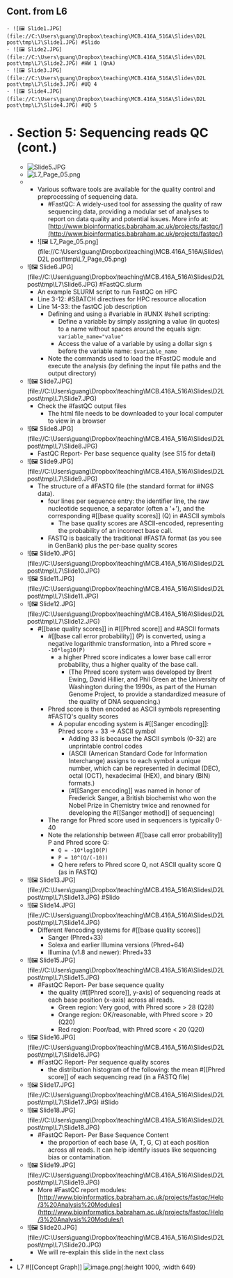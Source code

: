 ## Cont. from L6
	- ![🖼 Slide1.JPG](file://C:\Users\guang\Dropbox\teaching\MCB.416A_516A\Slides\D2L post\tmp\L7\Slide1.JPG) #Slido
	- ![🖼 Slide2.JPG](file://C:\Users\guang\Dropbox\teaching\MCB.416A_516A\Slides\D2L post\tmp\L7\Slide2.JPG) #HW 1 (QnA)
	- ![🖼 Slide3.JPG](file://C:\Users\guang\Dropbox\teaching\MCB.416A_516A\Slides\D2L post\tmp\L7\Slide3.JPG) #UQ 4
	- ![🖼 Slide4.JPG](file://C:\Users\guang\Dropbox\teaching\MCB.416A_516A\Slides\D2L post\tmp\L7\Slide4.JPG) #UQ 5
- # Section 5: Sequencing reads QC (cont.)
	- ![Slide5.JPG](../assets/Slide5_1706977518743_0.JPG)
	- ![L7_Page_05.png](../assets/L7_Page_05_1706977102893_0.png)
	-
		- Various software tools are available for the quality control and preprocessing of sequencing data.
			- #FastQC: A widely-used tool for assessing the quality of raw sequencing data, providing a modular set of analyses to report on data quality and potential issues. More info at: [http://www.bioinformatics.babraham.ac.uk/projects/fastqc/](http://www.bioinformatics.babraham.ac.uk/projects/fastqc/)
		- ![🖼 L7_Page_05.png](file://C:\Users\guang\Dropbox\teaching\MCB.416A_516A\Slides\D2L post\tmp\L7_Page_05.png)
	- ![🖼 Slide6.JPG](file://C:\Users\guang\Dropbox\teaching\MCB.416A_516A\Slides\D2L post\tmp\L7\Slide6.JPG) #FastQC.slurm
		- An example SLURM script to run FastQC on HPC
		- Line 3-12: #SBATCH directives for HPC resource allocation
		- Line 14-33: the fastQC job description
			- Defining and using a #variable in #UNIX #shell scripting:
				- Define a variable by simply assigning a value (in quotes) to a name without spaces around the equals sign: `variable_name="value"`
				- Access the value of a variable by using a dollar sign `$` before the variable name: `$variable_name`
			- Note the commands used to load the #FastQC module and execute the analysis (by defining the input file paths and the output directory)
	- ![🖼 Slide7.JPG](file://C:\Users\guang\Dropbox\teaching\MCB.416A_516A\Slides\D2L post\tmp\L7\Slide7.JPG)
		- Check the #fastQC output files
			- The html file needs to be downloaded to your local computer to view in a browser
	- ![🖼 Slide8.JPG](file://C:\Users\guang\Dropbox\teaching\MCB.416A_516A\Slides\D2L post\tmp\L7\Slide8.JPG)
		- FastQC Report- Per base sequence quality (see S15 for detail)
	- ![🖼 Slide9.JPG](file://C:\Users\guang\Dropbox\teaching\MCB.416A_516A\Slides\D2L post\tmp\L7\Slide9.JPG)
		- The structure of a #FASTQ file (the standard format for #NGS data).
			- four lines per sequence entry: the identifier line, the raw nucleotide sequence, a separator (often a '+'), and the corresponding #[[base quality scores]] (Q) in #ASCII symbols
				- The base quality scores are ASCII-encoded, representing the probability of an incorrect base call.
			- FASTQ is basically the traditional #FASTA format (as you see in GenBank) plus the per-base quality scores
	- ![🖼 Slide10.JPG](file://C:\Users\guang\Dropbox\teaching\MCB.416A_516A\Slides\D2L post\tmp\L7\Slide10.JPG)
	- ![🖼 Slide11.JPG](file://C:\Users\guang\Dropbox\teaching\MCB.416A_516A\Slides\D2L post\tmp\L7\Slide11.JPG)
	- ![🖼 Slide12.JPG](file://C:\Users\guang\Dropbox\teaching\MCB.416A_516A\Slides\D2L post\tmp\L7\Slide12.JPG)
		- #[[base quality scores]] in #[[Phred score]] and #ASCII formats
			- #[[base call error probability]] (P) is converted, using a negative logarithmic transformation, into a Phred score = `-10*log10(P)`
				- a higher Phred score indicates a lower base call error probability, thus a higher quality of the base call.
					- (The Phred score system was developed by Brent Ewing, David Hillier, and Phil Green at the University of Washington during the 1990s, as part of the Human Genome Project, to provide a standardized measure of the quality of DNA sequencing.)
			- Phred score is then encoded as ASCII symbols representing #FASTQ's quality scores
				- A popular encoding system is #[[Sanger encoding]]: Phred score + 33 -> ASCII symbol
					- Adding 33 is because the ASCII symbols (0-32) are unprintable control codes
					- (ASCII (American Standard Code for Information Interchange) assigns to each symbol a unique number, which can be represented in decimal (DEC), octal (OCT), hexadecimal (HEX), and binary (BIN) formats.)
					- (#[[Sanger encoding]] was named in honor of Frederick Sanger,  a British biochemist who won the Nobel Prize in Chemistry twice and renowned for developing the #[[Sanger method]] of sequencing)
			- The range for Phred score used in sequencers is typically 0-40
			- Note the relationship between #[[base call error probability]] P and Phred score Q:
				- `Q = -10*log10(P)`
				- `P = 10^(Q/(-10))`
				- Q here refers to Phred score Q, not ASCII quality score Q (as in FASTQ)
	- ![🖼 Slide13.JPG](file://C:\Users\guang\Dropbox\teaching\MCB.416A_516A\Slides\D2L post\tmp\L7\Slide13.JPG) #Slido
	- ![🖼 Slide14.JPG](file://C:\Users\guang\Dropbox\teaching\MCB.416A_516A\Slides\D2L post\tmp\L7\Slide14.JPG)
		- Different #encoding systems for #[[base quality scores]]
			- Sanger (Phred+33)
			- Solexa and earlier Illumina versions (Phred+64)
			- Illumina (v1.8 and newer):  Phred+33
	- ![🖼 Slide15.JPG](file://C:\Users\guang\Dropbox\teaching\MCB.416A_516A\Slides\D2L post\tmp\L7\Slide15.JPG)
		- #FastQC Report- Per base sequence quality
			- the quality (#[[Phred score]], y-axis) of sequencing reads at each base position (x-axis) across all reads.
				- Green region: Very good, with Phred score > 28 (Q28)
				- Orange region: OK/reasonable, with Phred score > 20 (Q20)
				- Red region: Poor/bad, with Phred score < 20 (Q20)
	- ![🖼 Slide16.JPG](file://C:\Users\guang\Dropbox\teaching\MCB.416A_516A\Slides\D2L post\tmp\L7\Slide16.JPG)
		- #FastQC Report- Per sequence quality scores
			- the distribution histogram of the following: the mean #[[Phred score]] of each sequencing read (in a FASTQ file)
	- ![🖼 Slide17.JPG](file://C:\Users\guang\Dropbox\teaching\MCB.416A_516A\Slides\D2L post\tmp\L7\Slide17.JPG) #Slido
	- ![🖼 Slide18.JPG](file://C:\Users\guang\Dropbox\teaching\MCB.416A_516A\Slides\D2L post\tmp\L7\Slide18.JPG)
		- #FastQC Report- Per Base Sequence Content
			- the proportion of each base (A, T, G, C) at each position across all reads. It can help identify issues like sequencing bias or contamination.
	- ![🖼 Slide19.JPG](file://C:\Users\guang\Dropbox\teaching\MCB.416A_516A\Slides\D2L post\tmp\L7\Slide19.JPG)
		- More #FastQC report modules: [http://www.bioinformatics.babraham.ac.uk/projects/fastqc/Help/3%20Analysis%20Modules](http://www.bioinformatics.babraham.ac.uk/projects/fastqc/Help/3%20Analysis%20Modules/)
	- ![🖼 Slide20.JPG](file://C:\Users\guang\Dropbox\teaching\MCB.416A_516A\Slides\D2L post\tmp\L7\Slide20.JPG)
		- We will re-explain this slide in the next class
-
- L7 #[[Concept Graph]] ![image.png](../assets/image_1706837905130_0.png){:height 1000, :width 649}